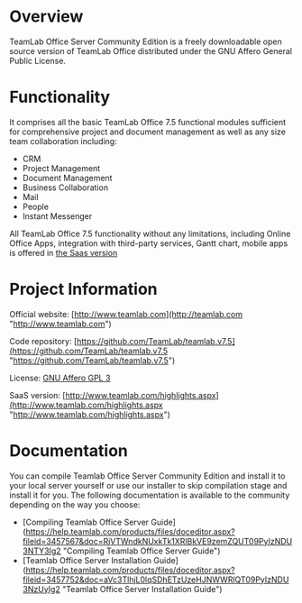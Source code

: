 Overview
========================
TeamLab Office Server Community Edition is a freely downloadable open source version of TeamLab Office distributed under the GNU Affero General Public License.

Functionality
========================

It comprises all the basic TeamLab Office 7.5 functional modules sufficient for comprehensive project and document management as well as any size team collaboration including:

* CRM
* Project Management
* Document Management
* Business Collaboration
* Mail
* People
* Instant Messenger

All TeamLab Office 7.5 functionality without any limitations, including Online Office Apps, 
integration with third-party services, Gantt chart, mobile apps is offered in [the Saas version](http://teamlab.com "the SaaS version")

Project Information
========================

Official website: [http://www.teamlab.com](http://teamlab.com "http://www.teamlab.com")

Code repository: [https://github.com/TeamLab/teamlab.v7.5](https://github.com/TeamLab/teamlab.v7.5 "https://github.com/TeamLab/teamlab.v7.5")

License: [GNU Affero GPL 3](http://www.gnu.org/licenses/agpl.html "GNU Affero GPL 3")

SaaS version: [http://www.teamlab.com/highlights.aspx](http://www.teamlab.com/highlights.aspx "http://www.teamlab.com/highlights.aspx")

Documentation
========================

You can compile Teamlab Office Server Community Edition and install it to your local server yourself or use our installer to skip compilation stage and install it for you.
The following documentation is available to the community depending on the way you choose:

* [Compiling Teamlab Office Server Guide] (https://help.teamlab.com/products/files/doceditor.aspx?fileid=3457567&doc=RjVTWndkNUxkTk1XRlBkVE9zemZQUT09PyIzNDU3NTY3Ig2 "Compiling Teamlab Office Server Guide")
* [Teamlab Office Server Installation Guide] (https://help.teamlab.com/products/files/doceditor.aspx?fileid=3457752&doc=aVc3TlhjL0lqSDhETzUzeHJNWWRlQT09PyIzNDU3NzUyIg2 "Teamlab Office Server Installation Guide")